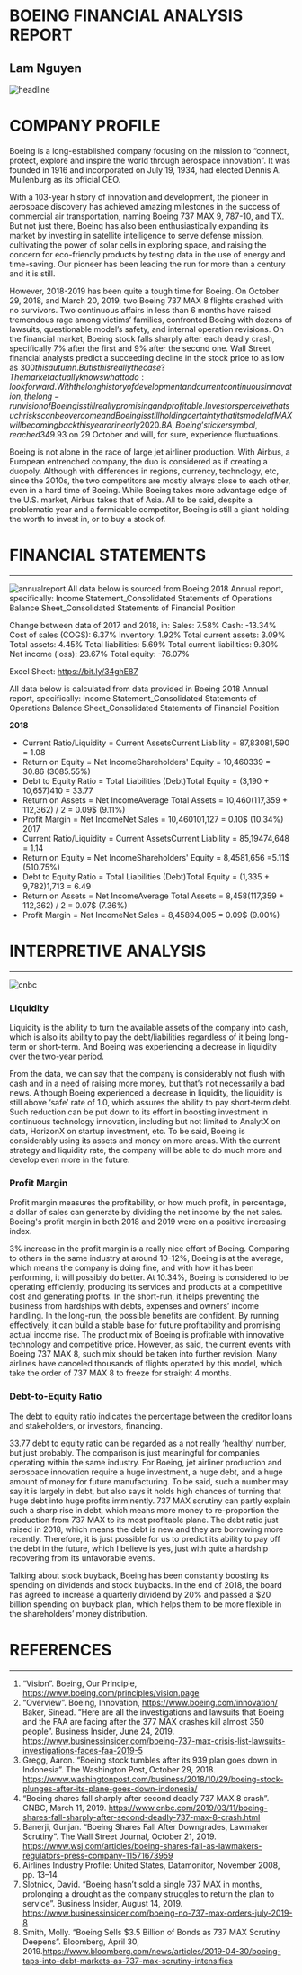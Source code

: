 # BOEING FINANCIAL ANALYSIS REPORT
**Lam Nguyen**
---
![headline](./images/headlines.jpg)

# COMPANY PROFILE

Boeing is a long-established company focusing on the mission to “connect, protect, explore and inspire the world through aerospace innovation”. It was founded in 1916 and incorporated on July 19, 1934, had elected Dennis A. Muilenburg as its official CEO.

With a 103-year history of innovation and development, the pioneer in aerospace discovery has achieved amazing milestones in the success of commercial air transportation, naming Boeing 737 MAX 9, 787-10, and TX. But not just there, Boeing has also been enthusiastically expanding its market by investing in satellite intelligence to serve defense mission, cultivating the power of solar cells in exploring space, and raising the concern for eco-friendly products by testing data in the use of energy and time-saving. Our pioneer has been leading the run for more than a century and it is still.

However, 2018-2019 has been quite a tough time for Boeing. On October 29, 2018, and March 20, 2019, two Boeing 737 MAX 8 flights crashed with no survivors. Two continuous affairs in less than 6 months have raised tremendous rage among victims’ families, confronted Boeing with dozens of lawsuits, questionable model’s safety, and internal operation revisions. On the financial market, Boeing stock falls sharply after each deadly crash, specifically 7% after the first and 9% after the second one. Wall Street financial analysts predict a succeeding decline in the stock price to as low as $300 this autumn. But is this really the case? The market actually knows what to do: look forward. With the long history of development and current continuous innovation, the long-run vision of Boeing is still really promising and profitable. Investors perceive that such risks can be overcome and Boeing is still holding certainty that its model of MAX will be coming back this year or in early 2020. BA, Boeing’s ticker symbol, reached 349.93$ on 29 October and will, for sure, experience fluctuations.

Boeing is not alone in the race of large jet airliner production. With Airbus, a European entrenched company, the duo is considered as if creating a duopoly. Although with differences in regions, currency, technology, etc, since the 2010s, the two competitors are mostly always close to each other, even in a hard time of Boeing. While Boeing takes more advantage edge of the U.S. market, Airbus takes that of Asia. All to be said, despite a problematic year and a formidable competitor, Boeing is still a giant holding the worth to invest in, or to buy a stock of.


# FINANCIAL STATEMENTS
---
![annualreport](./images/annualreport.png)
All data below is sourced from Boeing 2018 Annual report, specifically:
Income Statement_Consolidated Statements of Operations
Balance Sheet_Consolidated Statements of Financial Position

Change between data of 2017 and 2018, in:
Sales: 7.58%
Cash: -13.34%
Cost of sales (COGS): 6.37%
Inventory: 1.92%
Total current assets: 3.09%
Total assets: 4.45%
Total liabilities: 5.69%
Total current liabilities: 9.30%
Net income (loss): 23.67%
Total equity: -76.07%

Excel Sheet: https://bit.ly/34ghE87


All data below is calculated from data provided in Boeing 2018 Annual report, specifically:
Income Statement_Consolidated Statements of Operations
Balance Sheet_Consolidated Statements of Financial Position

**2018**
* Current Ratio/Liquidity = Current AssetsCurrent Liability = 87,83081,590 = 1.08
*  Return on Equity = Net IncomeShareholders' Equity = 10,460339 = 30.86 (3085.55%)
* Debt to Equity Ratio = Total Liabilities (Debt)Total Equity = (3,190 + 10,657)410 = 33.77
* Return on Assets = Net IncomeAverage Total Assets = 10,460(117,359 + 112,362) / 2 = 0.09$ (9.11%)
* Profit Margin = Net IncomeNet Sales = 10,460101,127 = 0.10$ (10.34%)
2017
* Current Ratio/Liquidity = Current AssetsCurrent Liability = 85,19474,648 = 1.14
* Return on Equity = Net IncomeShareholders' Equity = 8,4581,656 =5.11$  (510.75%)
* Debt to Equity Ratio = Total Liabilities (Debt)Total Equity = (1,335 + 9,782)1,713 = 6.49
* Return on Assets = Net IncomeAverage Total Assets = 8,458(117,359 + 112,362) / 2 = 0.07$ (7.36%)
* Profit Margin = Net IncomeNet Sales = 8,45894,005 = 0.09$ (9.00%)


# INTERPRETIVE ANALYSIS
---
![cnbc](./images/cnbc.jpg)
### Liquidity

Liquidity is the ability to turn the available assets of the company into cash, which is also its ability to pay the debt/liabilities regardless of it being long-term or short-term. And Boeing was experiencing a decrease in liquidity over the two-year period.

From the data, we can say that the company is considerably not flush with cash and in a need of raising more money, but that’s not necessarily a bad news. Although Boeing experienced a decrease in liquidity, the liquidity is still above ‘safe’ rate of 1.0, which assures the ability to pay short-term debt. Such reduction can be put down to its effort in boosting investment in continuous technology innovation, including but not limited to AnalytX on data, HorizonX on startup investment, etc. To be said, Boeing is considerably using its assets and money on more areas. With the current strategy and liquidity rate, the company will be able to do much more and develop even more in the future.

### Profit Margin

Profit margin measures the profitability, or how much profit, in percentage, a dollar of sales can generate by dividing the net income by the net sales. Boeing's profit margin in both 2018 and 2019 were on a positive increasing index.

3% increase in the profit margin is a really nice effort of Boeing. Comparing to others in the same industry at around 10-12%, Boeing is at the average, which means the company is doing fine, and with how it has been performing, it will possibly do better. At 10.34%, Boeing is considered to be operating efficiently, producing its services and products at a competitive cost and generating profits. In the short-run, it helps preventing the business from hardships with debts, expenses and owners’ income handling. In the long-run, the possible benefits are confident. By running effectively, it can build a stable base for future profitability and promising actual income rise. The product mix of Boeing is profitable with innovative technology and competitive price. However, as said, the current events with Boeing 737 MAX 8, such mix should be taken into further revision. Many airlines have canceled thousands of flights operated by this model, which take the order of 737 MAX 8 to freeze for straight 4 months.

### Debt-to-Equity Ratio

The debt to equity ratio indicates the percentage between the creditor loans and stakeholders, or investors, financing.

33.77 debt to equity ratio can be regarded as a not really ‘healthy’ number, but just probably. The comparison is just meaningful for companies operating within the same industry. For Boeing, jet airliner production and aerospace innovation require a huge investment, a huge debt, and a huge amount of money for future manufacturing. To be said, such a number may say it is largely in debt, but also says it holds high chances of turning that huge debt into huge profits imminently. 737 MAX scrutiny can partly explain such a sharp rise in debt, which means more money to re-proportion the production from 737 MAX to its most profitable plane. The debt ratio just raised in 2018, which means the debt is new and they are borrowing more recently. Therefore, it is just possible for us to predict its ability to pay off the debt in the future, which I believe is yes, just with quite a hardship recovering from its unfavorable events.

Talking about stock buyback, Boeing has been constantly boosting its spending on dividends and stock buybacks. In the end of 2018, the board has agreed to increase a quarterly dividend by 20% and passed a $20 billion spending on buyback plan, which helps them to be more flexible in the shareholders’ money distribution.


# REFERENCES
---

1. “Vision”. Boeing, Our Principle, https://www.boeing.com/principles/vision.page
2. “Overview”. Boeing, Innovation, https://www.boeing.com/innovation/
Baker, Sinead. “Here are all the investigations and lawsuits that Boeing and the FAA are facing after the 377 MAX crashes kill almost 350 people”. Business Insider, June 24, 2019. https://www.businessinsider.com/boeing-737-max-crisis-list-lawsuits-investigations-faces-faa-2019-5
3. Gregg, Aaron. “Boeing stock tumbles after its 939 plan goes down in Indonesia”. The Washington Post, October 29, 2018. https://www.washingtonpost.com/business/2018/10/29/boeing-stock-plunges-after-its-plane-goes-down-indonesia/
4. “Boeing shares fall sharply after second deadly 737 MAX 8 crash”. CNBC, March 11, 2019. https://www.cnbc.com/2019/03/11/boeing-shares-fall-sharply-after-second-deadly-737-max-8-crash.html
5. Banerji, Gunjan. “Boeing Shares Fall After Downgrades, Lawmaker Scrutiny”. The Wall Street Journal, October 21, 2019. https://www.wsj.com/articles/boeing-shares-fall-as-lawmakers-regulators-press-company-11571673959
6. Airlines Industry Profile: United States, Datamonitor, November 2008, pp. 13–14
7.  Slotnick, David. “Boeing hasn’t sold a single 737 MAX in months, prolonging a drought as the company struggles to return the plan to service”. Business Insider, August 14, 2019. https://www.businessinsider.com/boeing-no-737-max-orders-july-2019-8
8.  Smith, Molly. “Boeing Sells $3.5 Billion of Bonds as 737 MAX Scrutiny Deepens”. Bloomberg, April 30, 2019.https://www.bloomberg.com/news/articles/2019-04-30/boeing-taps-into-debt-markets-as-737-max-scrutiny-intensifies

